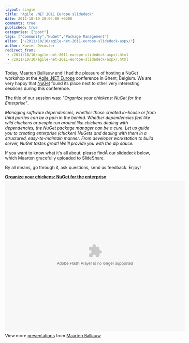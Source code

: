 ```yaml
---
layout: single
title: "Agile .NET 2011 Europe slidedeck"
date: 2011-10-10 20:04:00 +0200
comments: true
published: true
categories: ["post"]
tags: ["Community","NuGet","Package Management"]
alias: ["/2011/10/10/agile-net-2011-europe-slidedeck-aspx/"]
author: Xavier Decoster
redirect_from:
 - /2011/10/10/agile-net-2011-europe-slidedeck-aspx/.html
 - /2011/10/10/agile-net-2011-europe-slidedeck-aspx/.html
---
```

<p><input type="hidden" value="{EAV_BLOG_VER:3a47b38bce3f536c}" /></p>

<p>Today, <a href="http://blog.maartenballiauw.be" target="_blank">Maarten Balliauw</a> and I had the pleasure of hosting a NuGet workshop at the <a href="http://www.agileminds.be/event/5" target="_blank">Agile .NET Europe</a> conference in Ghent, Belgium. We are very happy that <a href="http://www.nuget.org" target="_blank">NuGet</a> found its place next to other very interesting sessions during this conference.</p>

<p>The title of our session was: <em>"Organize your chickens: NuGet for the Enterprise"</em>.</p>

<p><em>Managing software dependencies, whether those created in-house or from third parties can be a pain in the behind. Whether dependencies feel like wild chickens or people run around like chickens dealing with dependencies, the NuGet package manager can be a cure. Let us guide you to creating enterprise (chicken) NuGets and dealing with them in a structured, easy-to-maintain manner. From developer workstation to build server, NuGet tastes great! We'll provide you with the dip sauce.</em></p>

<p>If you want to know what it's all about, please findÂ our slidedeck below, which Maarten gracefully uploaded to SlideShare.</p>

<p>By all means, go through it, ask questions, send us feedback. Enjoy!</p>

<div id="__ss_9632373" style="width: 595px;"><strong style="display: block; margin: 12px 0 4px;"><a title="Organize your chickens: NuGet for the enterprise" href="http://www.slideshare.net/maartenba/organize-your-chickens-nuget-for-the-enterprise" target="_blank">Organize your chickens: NuGet for the enterprise</a></strong> <object id="__sse9632373" width="595" height="497"> <embed type="application/x-shockwave-flash" width="595" height="497" src="http://static.slidesharecdn.com/swf/ssplayer2.swf?doc=20111010-agileminds-organizeyourchickens-nugetfortheenterprise-111010105141-phpapp02&amp;rel=0&amp;stripped_title=organize-your-chickens-nuget-for-the-enterprise&amp;userName=maartenba" name="__sse9632373" allowscriptaccess="always" allowfullscreen="true" /> </object>
<div style="padding: 5px 0 12px;">View more <a href="http://www.slideshare.net/" target="_blank">presentations</a> from <a href="http://www.slideshare.net/maartenba" target="_blank">Maarten Balliauw</a></div>
</div>

<p></p>

<p></p>

<p></p>

<p></p>

<p></p>

<p></p>

<p></p>

<p></p>

<script type="text/javascript" src="http://b.scorecardresearch.com/beacon.js?c1=7&amp;c2=7400849&amp;c3=1&amp;c4=&amp;c5=&amp;c6="></script>

<script type="text/javascript" src="http://b.scorecardresearch.com/beacon.js?c1=7&amp;c2=7400849&amp;c3=1&amp;c4=&amp;c5=&amp;c6="></script>
